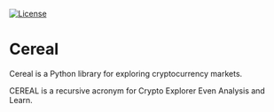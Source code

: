 [![License](https://img.shields.io/badge/License-MIT-blue.svg)](/LICENSE)

# Cereal

Cereal is a Python library for exploring cryptocurrency markets.

CEREAL is a recursive acronym for Crypto Explorer Even Analysis and Learn.
